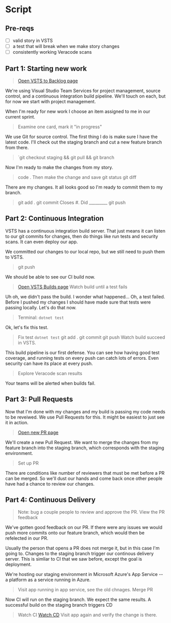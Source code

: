 # Script

## Pre-reqs

- [ ] valid story in VSTS
- [ ] a test that will break when we make story changes
- [ ] consistently working Veracode scans

## Part 1: Starting new work

> [Open VSTS to Backlog page](https://alaskadhssba.visualstudio.com/DPA%20Experiments/_backlogs/board/Backlog%20items)

We're using Visual Studio Team Services for project management, source control, and a continuous integration build pipeline. We'll touch on each, but for now we start with project management.

When I'm ready for new work I choose an item assigned to me in our current sprint.

> Examine one card, mark it "in progress"

We use Git for source control. The first thing I do is make sure I have the latest code. I'll check out the staging branch and cut a new feature branch from there.

> `git checkout staging && git pull && git branch <feature>

Now I'm ready to make the changes from my story.

> code .  Then make the change and save
> git status
> git diff

There are my changes. It all looks good so I'm ready to commit them to my branch.

> git add .
> git commit
> Closes #<VSTS-Number>. Did _________
> git push


## Part 2: Continuous Integration

VSTS has a continuous integration build server.  That just means it can listen to our git commits for changes, then do things like run tests and security scans.  It can even deploy our app. 

We committed our changes to our local repo, but we still need to push them to VSTS.

> git push

We should be able to see our CI build now.

> [Open VSTS Builds page](https://alaskadhssba.visualstudio.com/DPA%20Experiments/_build/index?context=mine&path=%5C&definitionId=5&_a=completed)
> Watch build until a test fails

Uh oh, we didn't pass the build.  I wonder what happened... Oh, a test failed.
Before I pushed my changes I should have made sure that tests were passing locally. Let's do that now.

> Terminal: `dotnet test`

Ok, let's fix this test.

> Fix test
> `dotnet test`
> git add .
> git commit
> git push
> Watch build succeed in VSTS.

This build pipeline is our first defense. You can see how having good test coverage, and running tests on every push can catch lots of errors.  Even security can have its place at every push. 

> Explore Veracode scan results

Your teams will be alerted when builds fail.

## Part 3: Pull Requests

Now that I'm done with my changes and my build is passing my code needs to be reveiwed. We use Pull Requests for this.  It might be easiest to just see it in action.

> [Open new PR page](https://alaskadhssba.visualstudio.com/DPA%20Experiments/_git/DevOpsMvp/pullrequestcreate?targetRef=staging&sourceRef=master)

We'll create a new Pull Request.  We want to merge the changes from my feature branch into the staging branch, which corresponds with the staging environment.

> Set up PR

There are conditions like number of reviewers that must be met before a PR can be merged. So we'll dust our hands and come back once other people have had a chance to review our changes.


## Part 4: Continuous Delivery

> Note: bug a couple people to review and approve the PR.
> View the PR feedback

We've gotten good feedback on our PR.  If there were any issues we would push more commits onto our feature branch, which would then be refelected in our PR.

Usually the person that opens a PR does not merge it, but in this case I'm going to.  Changes to the staging branch trigger our continous delivery server.  This is simliar to CI that we saw before, except the goal is deployment.

We're hosting our staging environment in Microsoft Azure's App Service -- a platform as a service running in Azure. 

> Visit app running in app service, see the old chnages.
> Merge PR

Now CI will run on the staging branch.  We expect the same results.  A successful build on the staging branch triggers CD

> Watch CI
> [Watch CD](https://alaskadhssba.visualstudio.com/DPA%20Experiments/_release?definitionId=0&_a=releases)
> Visit app again and verify the change is there.
